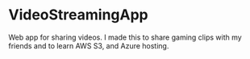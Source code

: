 # VideoStreamingApp
Web app for sharing videos. I made this to share gaming clips with my friends and to learn AWS S3, and Azure hosting.
